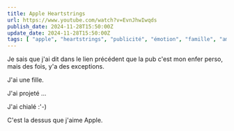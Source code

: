 ```yaml
---
title: Apple Heartstrings
url: https://www.youtube.com/watch?v=EvnJhwIwqds
publish_date: 2024-11-28T15:50:00Z
update_date: 2024-11-28T15:50:00Z
tags: [ "apple", "heartstrings", "publicité", "émotion", "famille", "amour" ]
---
```


Je sais que j'ai dit dans le lien précédent que la pub c'est mon enfer perso, mais des fois, y'a des exceptions.

J'ai une fille.

J'ai projeté ...

J'ai chialé :'-)

C'est la dessus que j'aime Apple.
